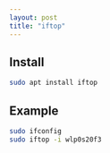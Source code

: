 ```yaml
---
layout: post
title: "iftop"
---
```


## Install

```bash
sudo apt install iftop
```

## Example

```bash
sudo ifconfig
sudo iftop -i wlp0s20f3
```
